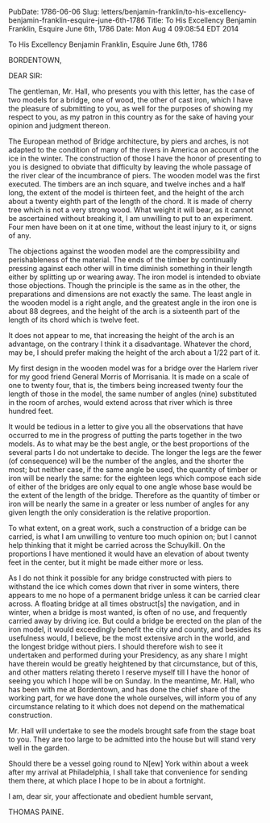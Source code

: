PubDate: 1786-06-06
Slug: letters/benjamin-franklin/to-his-excellency-benjamin-franklin-esquire-june-6th-1786
Title: To His Excellency Benjamin Franklin, Esquire  June 6th, 1786
Date: Mon Aug  4 09:08:54 EDT 2014

   To His Excellency Benjamin Franklin, Esquire  June 6th, 1786

   BORDENTOWN,

   DEAR SIR:

   The gentleman, Mr. Hall, who presents you with this letter, has the case
   of two models for a bridge, one of wood, the other of cast iron, which I
   have the pleasure of submitting to you, as well for the purposes of
   showing my respect to you, as my patron in this country as for the sake of
   having your opinion and judgment thereon.

   The European method of Bridge architecture, by piers and arches, is not
   adapted to the condition of many of the rivers in America on account of
   the ice in the winter. The construction of those I have the honor of
   presenting to you is designed to obviate that difficulty by leaving the
   whole passage of the river clear of the incumbrance of piers. The wooden
   model was the first executed. The timbers are an inch square, and twelve
   inches and a half long, the extent of the model is thirteen feet, and the
   height of the arch about a twenty eighth part of the length of the chord.
   It is made of cherry tree which is not a very strong wood. What weight it
   will bear, as it cannot be ascertained without breaking it, I am unwilling
   to put to an experiment. Four men have been on it at one time, without the
   least injury to it, or signs of any.

   The objections against the wooden model are the compressibility and
   perishableness of the material. The ends of the timber by continually
   pressing against each other will in time diminish something in their
   length either by splitting up or wearing away. The iron model is intended
   to obviate those objections. Though the principle is the same as in the
   other, the preparations and dimensions are not exactly the same. The least
   angle in the wooden model is a right angle, and the greatest angle in the
   iron one is about 88 degrees, and the height of the arch is a sixteenth
   part of the length of its chord which is twelve feet.

   It does not appear to me, that increasing the height of the arch is an
   advantage, on the contrary I think it a disadvantage. Whatever the chord,
   may be, I should prefer making the height of the arch about a 1/22 part of
   it.

   My first design in the wooden model was for a bridge over the Harlem river
   for my good friend General Morris of Morrisania. It is made on a scale of
   one to twenty four, that is, the timbers being increased twenty four the
   length of those in the model, the same number of angles (nine) substituted
   in the room of arches, would extend across that river which is three
   hundred feet.

   It would be tedious in a letter to give you all the observations that have
   occurred to me in the progress of putting the parts together in the two
   models. As to what may be the best angle, or the best proportions of the
   several parts I do not undertake to decide. The longer the legs are the
   fewer (of consequence) will be the number of the angles, and the shorter
   the most; but neither case, if the same angle be used, the quantity of
   timber or iron will be nearly the same: for the eighteen legs which
   compose each side of either of the bridges are only equal to one angle
   whose base would be the extent of the length of the bridge. Therefore as
   the quantity of timber or iron will be nearly the same in a greater or
   less number of angles for any given length the only consideration is the
   relative proportion.

   To what extent, on a great work, such a construction of a bridge can be
   carried, is what I am unwilling to venture too much opinion on; but I
   cannot help thinking that it might be carried across the Schuylkill. On
   the proportions I have mentioned it would have an elevation of about
   twenty feet in the center, but it might be made either more or less.

   As I do not think it possible for any bridge constructed with piers to
   withstand the ice which comes down that river in some winters, there
   appears to me no hope of a permanent bridge unless it can be carried clear
   across. A floating bridge at all times obstruct[s] the navigation, and in
   winter, when a bridge is most wanted, is often of no use, and frequently
   carried away by driving ice. But could a bridge be erected on the plan of
   the iron model, it would exceedingly benefit the city and county, and
   besides its usefulness would, I believe, be the most extensive arch in the
   world, and the longest bridge without piers. I should therefore wish to
   see it undertaken and performed during your Presidency, as any share I
   might have therein would be greatly heightened by that circumstance, but
   of this, and other matters relating thereto I reserve myself till I have
   the honor of seeing you which I hope will be on Sunday. In the meantime,
   Mr. Hall, who has been with me at Bordentown, and has done the chief share
   of the working part, for we have done the whole ourselves, will inform you
   of any circumstance relating to it which does not depend on the
   mathematical construction.

   Mr. Hall will undertake to see the models brought safe from the stage boat
   to you. They are too large to be admitted into the house but will stand
   very well in the garden.

   Should there be a vessel going round to N[ew] York within about a week
   after my arrival at Philadelphia, I shall take that convenience for
   sending them there, at which place I hope to be in about a fortnight.

   I am, dear sir, your affectionate and obedient humble servant,

   THOMAS PAINE.


